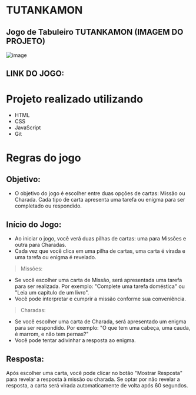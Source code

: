 # TUTANKAMON
## Jogo de Tabuleiro TUTANKAMON (IMAGEM DO PROJETO)
![image](https://github.com/jp-beltran2/TUTANKAMON/assets/162592110/b3e2f9a9-da73-4c45-b40b-cfe414bfe42b)


## LINK DO JOGO: 

# Projeto realizado utilizando
- HTML
- CSS
- JavaScript
- Git

# Regras do jogo
## Objetivo:
- O objetivo do jogo é escolher entre duas opções de cartas: Missão ou Charada. Cada tipo de carta apresenta uma tarefa ou enigma para ser completado ou respondido.

## Início do Jogo:
- Ao iniciar o jogo, você verá duas pilhas de cartas: uma para Missões e outra para Charadas.
- Cada vez que você clica em uma pilha de cartas, uma carta é virada e uma tarefa ou enigma é revelado.
> Missões:
- Se você escolher uma carta de Missão, será apresentada uma tarefa para ser realizada. Por exemplo: "Complete uma tarefa doméstica" ou "Leia um capítulo de um livro".
- Você pode interpretar e cumprir a missão conforme sua conveniência.
> Charadas:
- Se você escolher uma carta de Charada, será apresentado um enigma para ser respondido. Por exemplo: "O que tem uma cabeça, uma cauda, é marrom, e não tem pernas?"
- Você pode tentar adivinhar a resposta ao enigma.

## Resposta:
Após escolher uma carta, você pode clicar no botão "Mostrar Resposta" para revelar a resposta à missão ou charada.
Se optar por não revelar a resposta, a carta será virada automaticamente de volta após 60 segundos.
